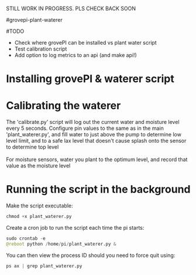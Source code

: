 STILL WORK IN PROGRESS. PLS CHECK BACK SOON

#grovepi-plant-waterer

#TODO
- Check where grovePI can be installed vs plant water script
- Test calibration script
- Add option to log metrics to an api (and make api!)

# Installing grovePI & waterer script

# Calibrating the waterer
The 'calibrate.py' script will log out the current water and moisture level every 5 seconds. Configure pin values to the
same as in the main 'plant_waterer.py', and fill water to just above the pump to determine low level limit, and to a safe
lax level that doesn't cause splash onto the sensor to determine top level <br/><br/>
For moisture sensors, water you plant to the optimum level, and record that value as the moisture level
# Running the script in the background
Make the script executable:
```python
chmod +x plant_waterer.py
```
Create a cron job to run the script each time the pi starts:
```python
sudo crontab -e
@reboot python /home/pi/plant_waterer.py &
```
You can then view the process ID should you need to force quit using:
```python
ps ax | grep plant_waterer.py
```
